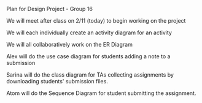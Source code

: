 Plan for Design Project - Group 16

We will meet after class on 2/11 (today) to begin working on the project

We will each individually create an activity diagram for an activity

We will all collaboratively work on the ER Diagram

Alex will do the use case diagram for students adding a note to a submission

Sarina will do the class diagram for TAs collecting assignments by downloading students' submission files. 

Atom will do the Sequence Diagram for student submitting the assignment. 
